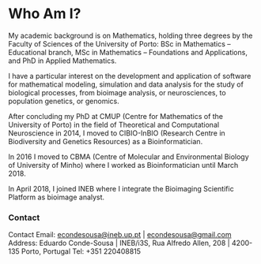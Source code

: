 # Who Am I?

My academic background is on Mathematics, holding three degrees by the Faculty of Sciences of the University of Porto: BSc in Mathematics – Educational branch, MSc in Mathematics – Foundations and Applications, and PhD in Applied Mathematics.



I have a particular interest on the development and application of software for mathematical modeling, simulation and data analysis for the study of biological processes, from bioimage analysis, or neurosciences, to population genetics, or genomics.



After concluding my PhD at CMUP (Centre for Mathematics of the University of Porto) in the field of Theoretical and Computational Neuroscience in 2014, I moved to CIBIO-InBIO (Research Centre in Biodiversity and Genetics Resources) as a Bioinformatician.



In 2016 I moved to CBMA (Centre of Molecular and Environmental Biology of University of Minho) where I worked as Bioinformatician until March 2018.



In April 2018, I joined INEB where I integrate the Bioimaging Scientific Platform as bioimage analyst.



### Contact
Contact
Email:    econdesousa@ineb.up.pt | econdesousa@gmail.com
Address:  Eduardo Conde-Sousa | INEB/i3S, Rua Alfredo Allen, 208 | 4200-135 Porto, Portugal
Tel: +351 220408815
